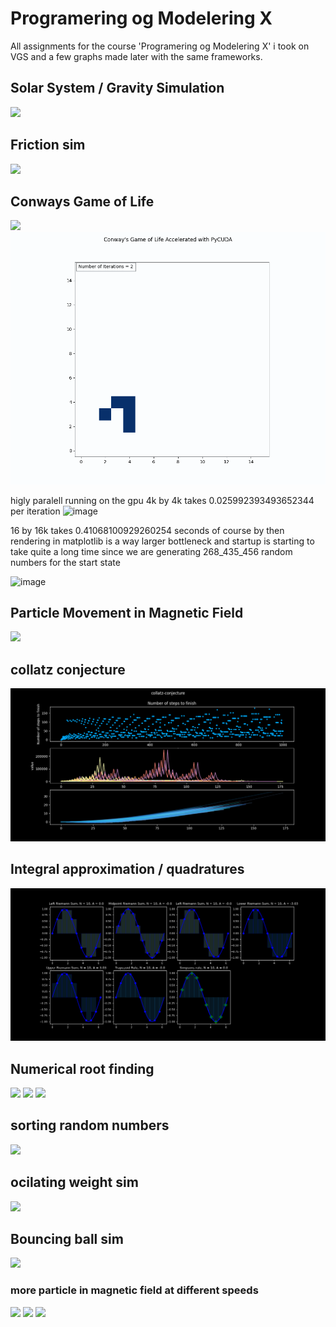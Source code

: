 # Programering og Modelering X

All assignments for the course 'Programering og Modelering X' i took on VGS
and a few graphs made later with the same frameworks.


## Solar System / Gravity Simulation 
![](https://github.com/Frederik353/Programering-og-Modelering-X/blob/main/oving_9/3d%20matplotlib/animation.gif)

## Friction sim
![](https://github.com/Frederik353/Programering-og-Modelering-X/blob/main/friction_sim/animation.gif)

## Conways Game of Life
![](https://github.com/Frederik353/Programering-og-Modelering-X/blob/main/oving_8/LIFE/patterns/standard.gif)
![](https://github.com/Frederik353/Programering-og-Modelering-X/blob/main/oving_8/LIFE/patterns/glider%20loop%20p64.gif)

higly paralell running on the gpu 
4k by 4k takes 0.025992393493652344 per iteration
![image](https://github.com/user-attachments/assets/b978f02d-9264-4252-9eed-d2fbe700406d)

16 by 16k  takes 0.41068100929260254 seconds
of course by then rendering in matplotlib is a way larger bottleneck
and startup is starting to take quite a long time since we are generating
268_435_456 random numbers for the start state

![image](https://github.com/user-attachments/assets/0ed9f6d6-bcbb-44da-a55e-fd618fa7b5dc)

## Particle Movement in Magnetic Field
![](https://github.com/Frederik353/Programering-og-Modelering-X/blob/main/extra_oppgave/v0.24.gif)


## collatz conjecture
![](https://github.com/Frederik353/Programering-og-Modelering-X/blob/main/oving_2/collatz_conjecture_visualized1.png)

## Integral approximation / quadratures
![](https://github.com/Frederik353/Programering-og-Modelering-X/blob/main/oving_7/integral_aproximations.png)

## Numerical root finding
![](https://github.com/Frederik353/Programering-og-Modelering-X/blob/main/matte_4d/oving4/bisection_vs_newtons.gif)
![](https://github.com/Frederik353/Programering-og-Modelering-X/blob/main/matte_4d/oving4/fixed_point_g2_start_0.5.gif)
![](https://github.com/Frederik353/Programering-og-Modelering-X/blob/main/matte_4d/oving4/fixed_point_g3.gif)


## sorting random numbers
![](https://github.com/Frederik353/Programering-og-Modelering-X/blob/main/oving%_6/random_numbers_plotted.png)

## ocilating weight sim
![](https://github.com/Frederik353/Programering-og-Modelering-X/blob/main/oving_7/spring_animation.gif)

## Bouncing ball sim
![](https://github.com/Frederik353/Programering-og-Modelering-X/blob/main/oving_7/ball_in_box_on_earth.gif)

### more particle in magnetic field at different speeds

![](https://github.com/Frederik353/Programering-og-Modelering-X/blob/main/extra_oppgave/v0.4.gif)
![](https://github.com/Frederik353/Programering-og-Modelering-X/blob/main/extra_oppgave/v0.41.gif)
![](https://github.com/Frederik353/Programering-og-Modelering-X/blob/main/extra_oppgave/v0.gif)
